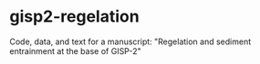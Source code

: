 # gisp2-regelation
Code, data, and text for a manuscript: "Regelation and sediment entrainment at the base of GISP-2"
